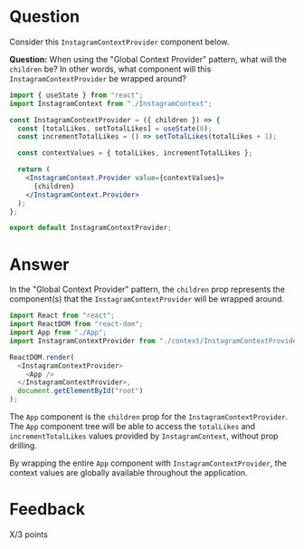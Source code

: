 # Question

Consider this `InstagramContextProvider` component below.

**Question:** When using the "Global Context Provider" pattern, what will the `children` be? In other words, what component will this `InstagramContextProvider` be wrapped around?

```jsx
import { useState } from "react";
import InstagramContext from "./InstagramContext";

const InstagramContextProvider = ({ children }) => {
  const [totalLikes, setTotalLikes] = useState(0);
  const incrementTotalLikes = () => setTotalLikes(totalLikes + 1);

  const contextValues = { totalLikes, incrementTotalLikes };

  return (
    <InstagramContext.Provider value={contextValues}>
      {children}
    </InstagramContext.Provider>
  );
};

export default InstagramContextProvider;
```

# Answer

In the "Global Context Provider" pattern, the `children` prop represents the component(s) that the `InstagramContextProvider` will be wrapped around.

```js
import React from "react";
import ReactDOM from "react-dom";
import App from "./App";
import InstagramContextProvider from "./context/InstagramContextProvider";

ReactDOM.render(
  <InstagramContextProvider>
    <App />
  </InstagramContextProvider>,
  document.getElementById("root")
);
```

The `App` component is the `children` prop for the `InstagramContextProvider`. The `App` component tree will be able to access the `totalLikes` and `incrementTotalLikes` values provided by `InstagramContext`, without prop drilling.

By wrapping the entire `App` component with `InstagramContextProvider`, the context values are globally available throughout the application.

# Feedback

X/3 points
